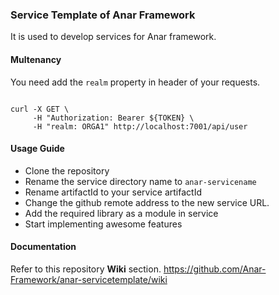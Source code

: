 ### Service Template of Anar Framework


It is used to develop services for Anar framework. 


#### Multenancy 

You need add the `realm` property in header of your requests.


```curl

curl -X GET \
     -H "Authorization: Bearer ${TOKEN} \
     -H "realm: ORGA1" http://localhost:7001/api/user

```

#### Usage Guide

- Clone the repository 
- Rename the service directory name to `anar-servicename`
- Rename artifactId to your service artifactId
- Change the github remote address to the new service URL. 
- Add the required library as a module in service
- Start implementing awesome features


#### Documentation

Refer to this repository **Wiki** section.
https://github.com/Anar-Framework/anar-servicetemplate/wiki
